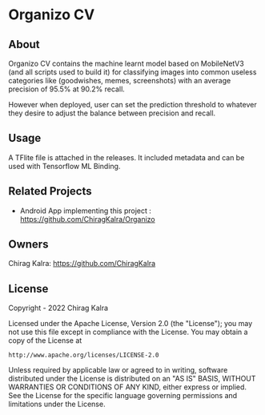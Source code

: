 # Organizo CV

## About
Organizo CV contains the machine learnt model based on MobileNetV3 (and all scripts used to build it) for classifying images into common useless categories like (goodwishes, memes, screenshots) with an average precision of 95.5% at 90.2% recall. 

However when deployed, user can set the prediction threshold to whatever they desire to adjust the balance between precision and recall. 

## Usage
A TFlite file is attached in the releases. It included metadata and can be used with Tensorflow ML Binding.

## Related Projects
* Android App implementing this project : https://github.com/ChiragKalra/Organizo

## Owners
Chirag Kalra: https://github.com/ChiragKalra

## License
Copyright - 2022 Chirag Kalra

Licensed under the Apache License, Version 2.0 (the "License");
you may not use this file except in compliance with the License.
You may obtain a copy of the License at

    http://www.apache.org/licenses/LICENSE-2.0

Unless required by applicable law or agreed to in writing, software
distributed under the License is distributed on an "AS IS" BASIS,
WITHOUT WARRANTIES OR CONDITIONS OF ANY KIND, either express or implied.
See the License for the specific language governing permissions and
limitations under the License.
